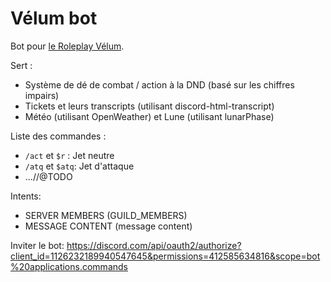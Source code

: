 # Vélum bot

Bot pour [le Roleplay Vélum](https://discord.gg/CDhenPz8Hc).

Sert : 
- Système de dé de combat / action à la DND (basé sur les chiffres impairs)
- Tickets et leurs transcripts (utilisant discord-html-transcript) 
- Météo (utilisant OpenWeather) et Lune (utilisant lunarPhase)

Liste des commandes :
- `/act` et `$r` : Jet neutre
- `/atq` et `$atq`: Jet d'attaque
- ...//@TODO


Intents:
- SERVER MEMBERS (GUILD_MEMBERS)
- MESSAGE CONTENT (message content)

Inviter le bot: https://discord.com/api/oauth2/authorize?client_id=1126232189940547645&permissions=412585634816&scope=bot%20applications.commands
